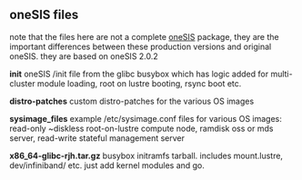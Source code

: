 oneSIS files
------------

note that the files here are not a complete [oneSIS](http://onesis.org/) package,
they are the important differences between these production versions and original oneSIS.
they are based on oneSIS 2.0.2

**init**
   oneSIS /init file from the glibc busybox which has logic added for multi-cluster module loading, root on lustre booting, rsync boot etc.

**distro-patches**
   custom distro-patches for the various OS images
  
**sysimage_files**
   example /etc/sysimage.conf files for various OS images: read-only ~diskless root-on-lustre compute node, ramdisk oss or mds server, read-write stateful management server

**x86_64-glibc-rjh.tar.gz**
   busybox initramfs tarball. includes mount.lustre, dev/infiniband/ etc.
   just add kernel modules and go.
